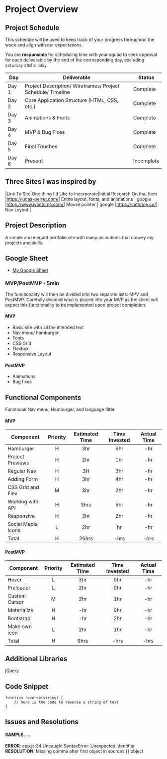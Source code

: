 # Project Overview

## Project Schedule

This schedule will be used to keep track of your progress throughout the week and align with our expectations.  

You are **responsible** for scheduling time with your squad to seek approval for each deliverable by the end of the corresponding day, excluding `Saturday` and `Sunday`.

|  Day | Deliverable | Status
|---|---| ---|
|Day 1| Project Description/ Wireframes/ Project Schedule/ Timeline | Complete
|Day 2| Core Application Structure (HTML, CSS, etc.) | Complete
|Day 3| Animations & Fonts | Complete
|Day 4| MVP & Bug Fixes | Complete
|Day 5| Final Touches | Complete
|Day 6| Present | Incomplete

## Three Sites I was inspired by
|Link To Site|One thing I'd Like to Incorporate|Initial Research On that Item
|https://lucas-perret.com/| Entire layout, fonts, and animations | google
|https://www.ivantoma.com/| Mouse pointer | google
|https://cathrine.co/| Nav Layout | 

## Project Description

A simple and elegant portfolio site with many animations that convey my projects and skills. 

## Google Sheet

- [My Google Sheet](https://docs.google.com/spreadsheets/d/1Lr-7W36wo2GZnze7boYYSbOX7z52WM-rZNGY7xfMab0/edit#gid=0) 



### MVP/PostMVP - 5min

The functionality will then be divided into two separate lists: MPV and PostMVP.  Carefully decided what is placed into your MVP as the client will expect this functionality to be implemented upon project completion.  

#### MVP 

- Basic site with all the intended text
- Nav menu/ hamburger
- Fonts 
- CSS Grid
- Flexbox
- Responsive Layout

#### PostMVP 

- Animations
- Bug fixes

## Functional Components

Functional Nav menu, Hamburger, and language filter.

#### MVP
| Component | Priority | Estimated Time | Time Invested | Actual Time |
| --- | :---: |  :---: | :---: | :---: |
| Hamburger | H | 3hr | 6hr | -hr|
| Project Previews | H | 2hr | 1hr | -hr|
| Regular Nav | H | 3H | 3hr | -hr|
| Adding Form | H | 3hr| 4hr | -hr |
| CSS Grid and Flex| M | 3hr | 2hr | -hr|
| Working with API | H | 3hrs| 5hr | -hr |
| Responsive | H | 3hr | 2hr | -hr|
| Social Media Icons | L | 2hr | hr | -hr|
| Total | H | 26hrs| -hrs | -hrs |

#### PostMVP
| Component | Priority | Estimated Time | Time Invetsted | Actual Time |
| --- | :---: |  :---: | :---: | :---: |
| Hover | L | 3hr | 0hr | -hr|
| Preloader | L | 2hr | 0hr | -hr|
| Custom Cursor | M | 2hr | 1hr | -hr|
| Materialize | H | -hr | 0hr | -hr|
| Bootstrap | H | -hr | 2hr | -hr|
| Make own icon | L | 2hr | 1hr | -hr|
| Total | H | 9hrs| -hrs | -hrs |

## Additional Libraries
 jQuery

## Code Snippet


```
function reverse(string) {
	// here is the code to reverse a string of text
}
```

## Issues and Resolutions


#### SAMPLE.....
**ERROR**: app.js:34 Uncaught SyntaxError: Unexpected identifier                                
**RESOLUTION**: Missing comma after first object in sources {} object
